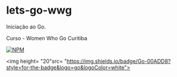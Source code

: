 # lets-go-wwg
Iniciação ao Go. 

Curso  -  Women Who Go Curitiba

[![NPM](https://img.shields.io/npm/l/react)](https://github.com/bea3853/go-bool/blob/master/LICENSE)

<img height= "20"src= "https://img.shields.io/badge/Go-00ADD8?style=for-the-badge&logo=go&logoColor=white">

